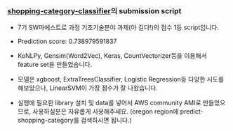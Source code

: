 ### [shopping-category-classifier](https://github.com/im9uri/shopping-category-classifier)의 submission script

* 7기 SW마에스트로 과정 기초기술분야 과제(아 길다!)의 점수 1등 script입니다.

* Prediction score: 0.738979591837

* KoNLPy, Gensim(Word2Vec), Keras, CountVectorizer등을 이용해서 feature set을 만들었습니다.

* 모델은 xgboost, ExtraTreesClassifier, Logistic Regression등 다양한 시도를 해보았으나, LinearSVM이 가장 점수가 잘 나왔습니다.

* 실행에 필요한 library 설치 및 data를 넣어서 AWS community AMI로 만들었으므로, 사용하실분은 자유롭게 사용해주세요. (oregon region에 predict-shopping-category를 검색하시면 됩니다.)
